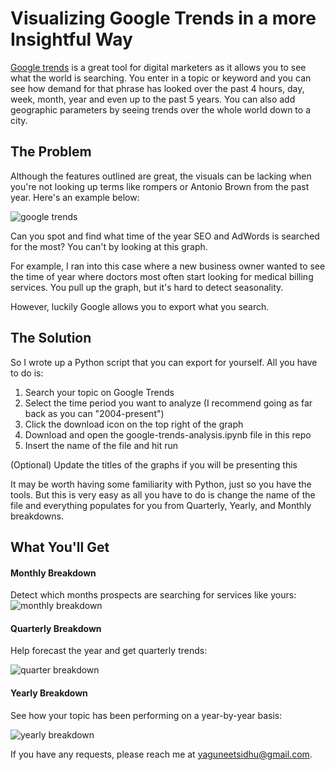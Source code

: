 # Visualizing Google Trends in a more Insightful Way
[Google trends](https://trends.google.com/trends/?geo=US) is a great tool for digital marketers as it allows you to see what the world is searching. You enter in a topic or keyword and you can see how demand for that phrase has looked over the past 4 hours, day, week, month, year and even up to the past 5 years. You can also add geographic parameters by seeing trends over the whole world down to a city. 

## The Problem
Although the features outlined are great, the visuals can be lacking when you're not looking up terms like rompers or Antonio Brown from the past year. Here's an example below:

![google trends](https://www.hallaminternet.com/wp-content/uploads/2018/11/Using-Google-Trends.jpg)

Can you spot and find what time of the year SEO and AdWords is searched for the most? You can't by looking at this graph.

For example, I ran into this case where a new business owner wanted to see the time of year where doctors most often start looking for medical billing services. You pull up the graph, but it's hard to detect seasonality. 

However, luckily Google allows you to export what you search.

## The Solution

So I wrote up a Python script that you can export for yourself. All you have to do is:
1. Search your topic on Google Trends
2. Select the time period you want to analyze (I recommend going as far back as you can "2004-present")
3. Click the download icon on the top right of the graph
4. Download and open the google-trends-analysis.ipynb file in this repo
5. Insert the name of the file and hit run 

(Optional) Update the titles of the graphs if you will be presenting this

It may be worth having some familiarity with Python, just so you have the tools. But this is very easy as all you have to do is change the name of the file and everything populates for you from Quarterly, Yearly, and Monthly breakdowns.

## What You'll Get
#### Monthly Breakdown
Detect which months prospects are searching for services like yours:
![monthly breakdown](https://i.imgur.com/yTdmxam.png)

#### Quarterly Breakdown
Help forecast the year and get quarterly trends:

![quarter breakdown](https://i.imgur.com/xLPXOph.png)

#### Yearly Breakdown
See how your topic has been performing on a year-by-year basis:

![yearly breakdown](https://i.imgur.com/cOfsKjP.png)

If you have any requests, please reach me at yaguneetsidhu@gmail.com.
